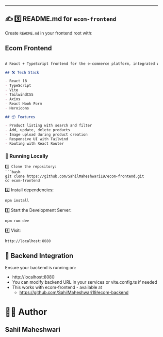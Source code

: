 
---

## ✍️ 3️⃣ README.md for `ecom-frontend`

Create `README.md` in your frontend root with:

## Ecom Frontend
```markdown

A React + TypeScript frontend for the e-commerce platform, integrated with a Spring Boot backend.

## 🛠️ Tech Stack

- React 18
- TypeScript
- Vite
- TailwindCSS
- Axios
- React Hook Form
- Heroicons

## 📦 Features

- Product listing with search and filter
- Add, update, delete products
- Image upload during product creation
- Responsive UI with Tailwind
- Routing with React Router
```
### 🚀 Running Locally

```
1️⃣ Clone the repository:
```bash
git clone https://github.com/SahilMaheshwari19/ecom-frontend.git
cd ecom-frontend
```
2️⃣ Install dependencies:
```bash
npm install
```
3️⃣ Start the Development Server:
```bash
npm run dev
```
4️⃣ Visit:
```
http://localhost:8080
```

## 🔗 Backend Integration
Ensure your backend is running on:
- http://localhost:8080
- You can modify backend URL in your services or vite.config.ts if needed
- This works with ecom-frontend - available at 
  - https://github.com/SahilMaheshwari19/ecom-backend

# 🧑‍💻 Author 
## Sahil Maheshwari
 
